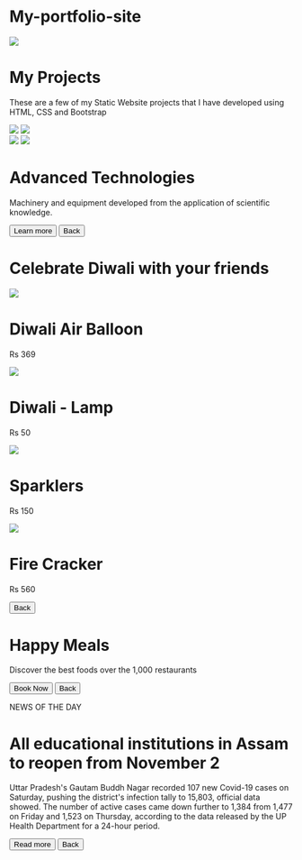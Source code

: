 # My-portfolio-site
<!DOCTYPE html>
<html>
  <head>
    <link rel="stylesheet" href="https://stackpath.bootstrapcdn.com/bootstrap/4.5.2/css/bootstrap.min.css" integrity="sha384-JcKb8q3iqJ61gNV9KGb8thSsNjpSL0n8PARn9HuZOnIxN0hoP+VmmDGMN5t9UJ0Z" crossorigin="anonymous">
    <script src="https://code.jquery.com/jquery-3.5.1.slim.min.js" integrity="sha384-DfXdz2htPH0lsSSs5nCTpuj/zy4C+OGpamoFVy38MVBnE+IbbVYUew+OrCXaRkfj" crossorigin="anonymous"></script>
    <script src="https://cdn.jsdelivr.net/npm/popper.js@1.16.1/dist/umd/popper.min.js" integrity="sha384-9/reFTGAW83EW2RDu2S0VKaIzap3H66lZH81PoYlFhbGU+6BZp6G7niu735Sk7lN" crossorigin="anonymous"></script>
    <script src="https://stackpath.bootstrapcdn.com/bootstrap/4.5.2/js/bootstrap.min.js" integrity="sha384-B4gt1jrGC7Jh4AgTPSdUtOBvfO8shuf57BaghqFfPlYxofvL8/KUEfYiJOMMV+rV" crossorigin="anonymous"></script>
  </head>
  <body>
    <div id="sectionMyProjectsHome">
      <div class="my-projects-home-page">
        <img
          src="https://d1tgh8fmlzexmh.cloudfront.net/ccbp-static-website/software-developer-img.png"
          class="software-developer-image"
        />
        <h1 class="my-projects-heading">My Projects</h1>
        <p class="my-projects-description">
          These are a few of my Static Website projects that I have developed
          using HTML, CSS and Bootstrap
        </p>
        <div class="d-flex flex-row justify-content-center">
          <img
            src="https://d1tgh8fmlzexmh.cloudfront.net/ccbp-static-website/advanced-technologies-img.png"
            class="my-project-image"
            onclick="display('sectionAdvancedTechnologies')"
          />
          <img
            src="https://d1tgh8fmlzexmh.cloudfront.net/ccbp-static-website/diwali-img.png"
            class="my-project-image"
            onclick="display('sectionDiwali')"
          />
        </div>
        <div class="d-flex flex-row justify-content-center">
          <img
            src="https://d1tgh8fmlzexmh.cloudfront.net/ccbp-static-website/food-img.png"
            class="my-project-image"
            onclick="display('sectionFoodOrder')"
          />
          <img
            src="https://d1tgh8fmlzexmh.cloudfront.net/ccbp-static-website/news-paper-img.png"
            class="my-project-image"
            onclick="display('sectionNews')"
          />
        </div>
      </div>
    </div>
    <div id="sectionAdvancedTechnologies">
      <div
        class="advanced-technologies-bg-container d-flex flex-column justify-content-end"
      >
        <div class="advanced-technologies-card">
          <h1 class="advanced-technologies-title">Advanced Technologies</h1>
          <p class="advanced-technologies-description">
            Machinery and equipment developed from the application of scientific
            knowledge.
          </p>
          <button class="advanced-technologies-learn-more-button">
            Learn more
          </button>
          <button
            class="btn btn-primary"
            onclick="display('sectionMyProjectsHome')"
          >
            Back
          </button>
        </div>
      </div>
    </div>
    <div id="sectionDiwali">
      <div class="diwali-top-section">
        <h1 class="diwali-top-section-heading">
          Celebrate Diwali with your friends
        </h1>
      </div>
      <div class="diwali-bottom-section">
        <div class="d-flex flex-row justify-content-center">
          <div class="diwali-card-item">
            <img
              src="https://d1tgh8fmlzexmh.cloudfront.net/ccbp-static-website/lamp-img.png"
              class="diwali-card-image"
            />
            <h1 class="diwali-card-name">Diwali Air Balloon</h1>
            <p class="diwali-card-price">Rs 369</p>
          </div>
          <div class="diwali-card-item">
            <img
              src="https://d1tgh8fmlzexmh.cloudfront.net/ccbp-static-website/diya-img.png"
              class="diwali-card-image"
            />
            <h1 class="diwali-card-name">Diwali - Lamp</h1>
            <p class="diwali-card-price">Rs 50</p>
          </div>
        </div>
        <div class="d-flex flex-row justify-content-center">
          <div class="diwali-card-item">
            <img
              src="https://d1tgh8fmlzexmh.cloudfront.net/ccbp-static-website/firework-img.png"
              class="diwali-card-image"
            />
            <h1 class="diwali-card-name">Sparklers</h1>
            <p class="diwali-card-price">Rs 150</p>
          </div>
          <div class="diwali-card-item">
            <img
              src="https://d1tgh8fmlzexmh.cloudfront.net/ccbp-static-website/firecracker-img.png"
              class="diwali-card-image"
            />
            <h1 class="diwali-card-name">Fire Cracker</h1>
            <p class="diwali-card-price">Rs 560</p>
          </div>
        </div>
        <div class="d-flex flex-row justify-content-center">
          <button
            class="btn btn-primary"
            onclick="display('sectionMyProjectsHome')"
          >
            Back
          </button>
        </div>
      </div>
    </div>
    <div id="sectionFoodOrder">
      <div
        class="food-order-bg-container d-flex flex-column justify-content-end"
      >
        <div class="order-card">
          <h1 class="order-card-heading">Happy Meals</h1>
          <p class="order-card-paragraph">
            Discover the best foods over the 1,000 restaurants
          </p>
          <button class="order-card-button">Book Now</button>
          <button
            class="btn btn-primary"
            onclick="display('sectionMyProjectsHome')"
          >
            Back
          </button>
        </div>
      </div>
    </div>
    <div id="sectionNews">
      <div class="news-bg-container d-flex flex-column justify-content-end">
        <div class="news-card">
          <p class="news-category">NEWS OF THE DAY</p>
          <h1 class="news-title">
            All educational institutions in Assam to reopen from November 2
          </h1>
          <p class="news-description">
            Uttar Pradesh's Gautam Buddh Nagar recorded 107 new Covid-19 cases
            on Saturday, pushing the district's infection tally to 15,803,
            official data showed. The number of active cases came down further
            to 1,384 from 1,477 on Friday and 1,523 on Thursday, according to
            the data released by the UP Health Department for a 24-hour period.
          </p>
          <button class="news-button">Read more</button>
          <button
            class="btn btn-primary"
            onclick="display('sectionMyProjectsHome')"
          >
            Back
          </button>
        </div>
      </div>
    </div>
    <script type="text/javascript" src="https://new-assets.ccbp.in/frontend/content/static-ccbp-ui-kit/static-ccbp-ui-kit.js"></script>
  </body>
</html>
